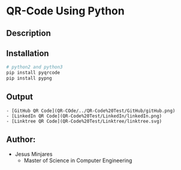 # **QR-Code Using Python**

## **Description**

## **Installation**
~~~bash
# python2 and python3
pip install pyqrcode
pip install pypng
~~~
## **Output**
    - [GitHub QR Code](QR-COde/../QR-Code%20Test/GitHub/gitHub.png)
    - [LinkedIn QR Code](QR-Code%20Test/LinkedIn/linkedIn.png)
    - [Linktree QR Code](QR-Code%20Test/Linktree/linktree.svg)
## Author:
* Jesus Minjares
  * Master of Science in Computer Engineering